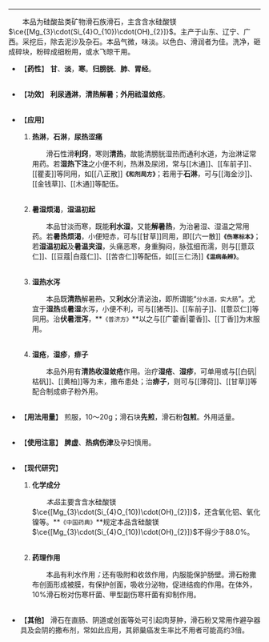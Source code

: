 ---
&emsp;&emsp;本品为硅酸盐类矿物滑石族滑石，主含含水硅酸镁$\ce{[Mg_{3}\cdot(Si_{4}O_{10})\cdot(OH)_{2}]}$。主产于山东、辽宁、广西。采挖后，除去泥沙及杂石。本品气微，味淡。以色白、滑润者为佳。洗净，砸成碎块，粉碎成细粉用，或水飞晾干用。

- 【**药性**】
	**甘**、**淡**，**寒**。**归膀胱**、**肺**、**胃经**。<br></br>

- 【**功效**】
	**利尿通淋**，**清热解暑**；**外用祛湿敛疮**。<br></br>

- 【**应用**】
	1. **热淋**，**石淋**，**尿热涩痛**
		
		&emsp;&emsp;滑石性滑**利窍**，寒则**清热**，故能清膀胱湿热而通利水道，为治淋证常用药。若**湿热下注**之小便不利，热淋及尿闭，常与[[木通]]、[[车前子]]、[[瞿麦]]等同用，如[[八正散]]**`《和剂局方》`**；若用于**石淋**，可与[[海金沙]]、[[金钱草]]、[[木通]]等配伍。<br></br>
	
	2. **暑湿烦渴**，**湿温初起**
		
		&emsp;&emsp;本品甘淡而寒，既能**利水湿**，又能**解暑热**，为治暑湿、湿温之常用药。若**暑热烦渴**，小便短赤，可与[[甘草]]同用，即[[六一散]]**`《伤寒标本》`**；若**湿温初起**及**暑温夹湿**，头痛恶寒，身重胸闷，脉弦细而濡，则与[[薏苡仁]]、[[豆蔻|白蔻仁]]、[[苦杏仁]]等配伍，如[[三仁汤]]**`《温病条辨》`**。<br></br>
	
	3. **湿热水泻**
		
		&emsp;&emsp;本品既**清热**解暑~~热~~，又**利水**分清泌浊，即所谓能“`分水道，实大肠`”。尤宜于**湿热**或**暑湿**水泻，小便不利，可与[[猪苓]]、[[车前子]]、[[薏苡仁]]等同用。治**伏暑泄泻**，**`《普济方》`**以之与[[广藿香|藿香]]、[[丁香]]为末服用。<br></br>
	
	4. **湿疮**，**湿疹**，**痱子**
		
		&emsp;&emsp;本品外用有**清热收湿敛疮**作用。治疗**湿疮**、**湿疹**，可单用或与[[白矾|枯矾]]、[[黄柏]]等为末，撒布患处；治**痱子**，则可与[[薄荷]]、[[甘草]]等配合制成痱子粉外用。<br></br>

- 【**用法用量**】
	煎服，10～20g；滑石块**先煎**，滑石粉**包煎**。外用适量。<br></br>

- 【**使用注意**】
	**脾虚**、**热病伤津**及孕妇慎用。<br></br>

- 【**现代研究**】
	1. **化学成分**
		
		&emsp;&emsp;<dfn>本品</dfn>主要含含水硅酸镁$\ce{[Mg_{3}\cdot(Si_{4}O_{10})\cdot(OH)_{2}]}$<dfn>，</dfn>还含氧化铝、氧化镍等。**`《中国药典》`**规定本品含硅酸镁$\ce{[Mg_{3}\cdot(Si_{4}O_{10})\cdot(OH)_{2}]}$不得少于88.0%。<br></br>
	
	2. **药理作用**
		
		&emsp;&emsp;本品有利水作用<dfn>；</dfn>还有吸附和收敛作用，内服能保护肠壁。滑石粉撒布创面形成被膜，有保护创面，吸收分泌物，促进结痂的作用。在体外，10%滑石粉对伤寒杆菌、甲型副伤寒杆菌有抑制作用。<br></br>

- 【**其他**】
	滑石在直肠、阴道或创面等处可引起肉芽肿，滑石粉又常用作避孕器具及会阴的撒布剂，常如此应用，其卵巢癌发生率比不用者可能高约3倍。